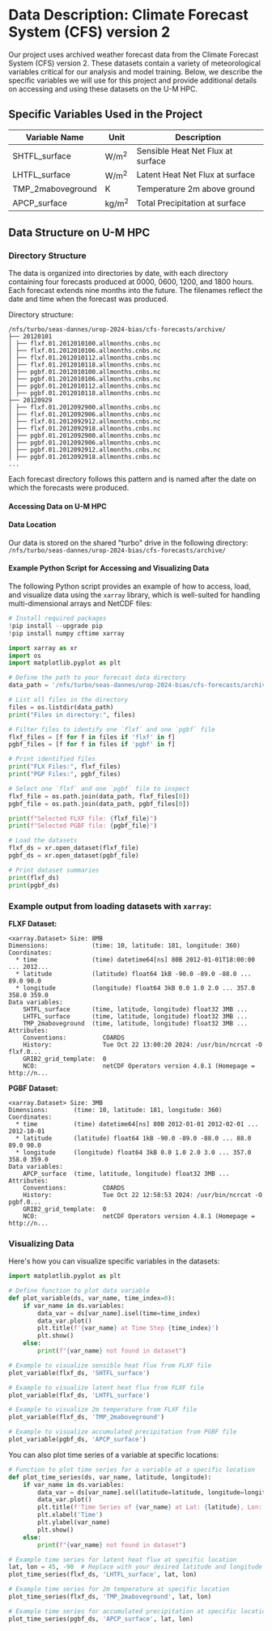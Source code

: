 # Data Description: Climate Forecast System (CFS) version 2

Our project uses archived weather forecast data from the Climate Forecast System (CFS) version 2. These datasets contain a variety of meteorological variables critical for our analysis and model training. Below, we describe the specific variables we will use for this project and provide additional details on accessing and using these datasets on the U-M HPC.

## Specific Variables Used in the Project

| **Variable Name**                | **Unit**          | **Description**                               |
|----------------------------------|-------------------|-----------------------------------------------|
| SHTFL_surface                    | W/m<sup>2</sup>   | Sensible Heat Net Flux at surface             |
| LHTFL_surface                    | W/m<sup>2</sup>   | Latent Heat Net Flux at surface               |
| TMP_2maboveground                | K                 | Temperature 2m above ground                   |
| APCP_surface                     | kg/m<sup>2</sup>  | Total Precipitation at surface                |

## Data Structure on U-M HPC

### Directory Structure
The data is organized into directories by date, with each directory containing four forecasts produced at 0000, 0600, 1200, and 1800 hours. Each forecast extends nine months into the future. The filenames reflect the date and time when the forecast was produced.

Directory structure:
```
/nfs/turbo/seas-dannes/urop-2024-bias/cfs-forecasts/archive/
├── 20120101
│ ├── flxf.01.2012010100.allmonths.cnbs.nc
│ ├── flxf.01.2012010106.allmonths.cnbs.nc
│ ├── flxf.01.2012010112.allmonths.cnbs.nc
│ ├── flxf.01.2012010118.allmonths.cnbs.nc
│ ├── pgbf.01.2012010100.allmonths.cnbs.nc
│ ├── pgbf.01.2012010106.allmonths.cnbs.nc
│ ├── pgbf.01.2012010112.allmonths.cnbs.nc
│ ├── pgbf.01.2012010118.allmonths.cnbs.nc
├── 20120929
│ ├── flxf.01.2012092900.allmonths.cnbs.nc
│ ├── flxf.01.2012092906.allmonths.cnbs.nc
│ ├── flxf.01.2012092912.allmonths.cnbs.nc
│ ├── flxf.01.2012092918.allmonths.cnbs.nc
│ ├── pgbf.01.2012092900.allmonths.cnbs.nc
│ ├── pgbf.01.2012092906.allmonths.cnbs.nc
│ ├── pgbf.01.2012092912.allmonths.cnbs.nc
│ ├── pgbf.01.2012092918.allmonths.cnbs.nc
...
```

Each forecast directory follows this pattern and is named after the date on which the forecasts were produced.

#### Accessing Data on U-M HPC

#### Data Location
Our data is stored on the shared "turbo" drive in the following directory:
`/nfs/turbo/seas-dannes/urop-2024-bias/cfs-forecasts/archive/`

#### Example Python Script for Accessing and Visualizing Data
The following Python script provides an example of how to access, load, and visualize data using the `xarray` library, which is well-suited for handling multi-dimensional arrays and NetCDF files:

```python
# Install required packages
!pip install --upgrade pip
!pip install numpy cftime xarray

import xarray as xr
import os
import matplotlib.pyplot as plt

# Define the path to your forecast data directory
data_path = '/nfs/turbo/seas-dannes/urop-2024-bias/cfs-forecasts/archive/20120101/'

# List all files in the directory
files = os.listdir(data_path)
print("Files in directory:", files)

# Filter files to identify one `flxf` and one `pgbf` file
flxf_files = [f for f in files if 'flxf' in f]
pgbf_files = [f for f in files if 'pgbf' in f]

# Print identified files
print("FLX Files:", flxf_files)
print("PGP Files:", pgbf_files)

# Select one `flxf` and one `pgbf` file to inspect
flxf_file = os.path.join(data_path, flxf_files[0])
pgbf_file = os.path.join(data_path, pgbf_files[0])

print(f"Selected FLXF file: {flxf_file}")
print(f"Selected PGBF file: {pgbf_file}")

# Load the datasets
flxf_ds = xr.open_dataset(flxf_file)
pgbf_ds = xr.open_dataset(pgbf_file)

# Print dataset summaries
print(flxf_ds)
print(pgbf_ds)
```

### Example output from loading datasets with `xarray`:

**FLXF Dataset:**

```plaintext
<xarray.Dataset> Size: 8MB
Dimensions:            (time: 10, latitude: 181, longitude: 360)
Coordinates:
  * time               (time) datetime64[ns] 80B 2012-01-01T18:00:00 ... 2012...
  * latitude           (latitude) float64 1kB -90.0 -89.0 -88.0 ... 89.0 90.0
  * longitude          (longitude) float64 3kB 0.0 1.0 2.0 ... 357.0 358.0 359.0
Data variables:
    SHTFL_surface      (time, latitude, longitude) float32 3MB ...
    LHTFL_surface      (time, latitude, longitude) float32 3MB ...
    TMP_2maboveground  (time, latitude, longitude) float32 3MB ...
Attributes:
    Conventions:          COARDS
    History:              Tue Oct 22 13:00:20 2024: /usr/bin/ncrcat -O flxf.0...
    GRIB2_grid_template:  0
    NCO:                  netCDF Operators version 4.8.1 (Homepage = http://n...
```

**PGBF Dataset:**

```plaintext
<xarray.Dataset> Size: 3MB
Dimensions:       (time: 10, latitude: 181, longitude: 360)
Coordinates:
  * time          (time) datetime64[ns] 80B 2012-01-01 2012-02-01 ... 2012-10-01
  * latitude      (latitude) float64 1kB -90.0 -89.0 -88.0 ... 88.0 89.0 90.0
  * longitude     (longitude) float64 3kB 0.0 1.0 2.0 3.0 ... 357.0 358.0 359.0
Data variables:
    APCP_surface  (time, latitude, longitude) float32 3MB ...
Attributes:
    Conventions:          COARDS
    History:              Tue Oct 22 12:58:53 2024: /usr/bin/ncrcat -O pgbf.0...
    GRIB2_grid_template:  0
    NCO:                  netCDF Operators version 4.8.1 (Homepage = http://n...
```

### Visualizing Data
Here's how you can visualize specific variables in the datasets:

```python
import matplotlib.pyplot as plt

# Define function to plot data variable
def plot_variable(ds, var_name, time_index=0):
    if var_name in ds.variables:
        data_var = ds[var_name].isel(time=time_index)
        data_var.plot()
        plt.title(f'{var_name} at Time Step {time_index}')
        plt.show()
    else:
        print(f"{var_name} not found in dataset")

# Example to visualize sensible heat flux from FLXF file
plot_variable(flxf_ds, 'SHTFL_surface')

# Example to visualize latent heat flux from FLXF file
plot_variable(flxf_ds, 'LHTFL_surface')

# Example to visualize 2m temperature from FLXF file
plot_variable(flxf_ds, 'TMP_2maboveground')

# Example to visualize accumulated precipitation from PGBF file
plot_variable(pgbf_ds, 'APCP_surface')
```

You can also plot time series of a variable at specific locations:

```python
# Function to plot time series for a variable at a specific location
def plot_time_series(ds, var_name, latitude, longitude):
    if var_name in ds.variables:
        data_var = ds[var_name].sel(latitude=latitude, longitude=longitude, method='nearest')
        data_var.plot()
        plt.title(f'Time Series of {var_name} at Lat: {latitude}, Lon: {longitude}')
        plt.xlabel('Time')
        plt.ylabel(var_name)
        plt.show()
    else:
        print(f"{var_name} not found in dataset")

# Example time series for latent heat flux at specific location
lat, lon = 45, -90  # Replace with your desired latitude and longitude
plot_time_series(flxf_ds, 'LHTFL_surface', lat, lon)

# Example time series for 2m temperature at specific location
plot_time_series(flxf_ds, 'TMP_2maboveground', lat, lon)

# Example time series for accumulated precipitation at specific location
plot_time_series(pgbf_ds, 'APCP_surface', lat, lon)
```
